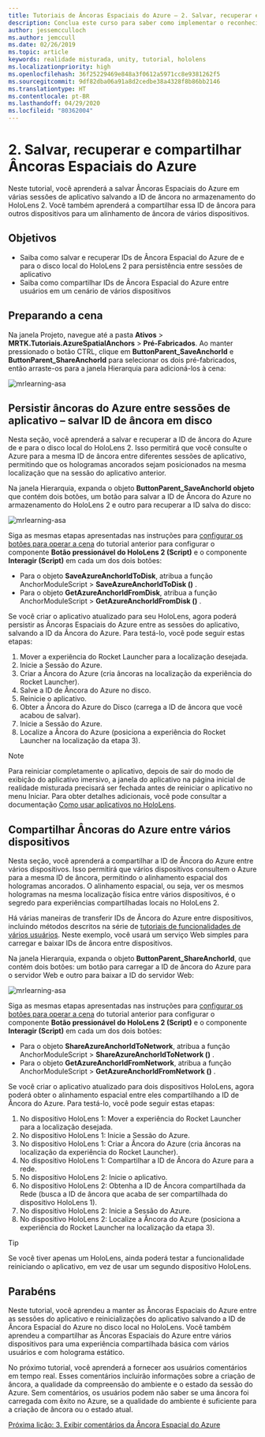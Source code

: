 ```yaml
---
title: Tutoriais de Âncoras Espaciais do Azure – 2. Salvar, recuperar e compartilhar Âncoras Espaciais do Azure
description: Conclua este curso para saber como implementar o reconhecimento facial do Azure em um aplicativo de realidade misturada.
author: jessemcculloch
ms.author: jemccull
ms.date: 02/26/2019
ms.topic: article
keywords: realidade misturada, unity, tutorial, hololens
ms.localizationpriority: high
ms.openlocfilehash: 36f25229469e848a3f0612a5971cc8e9381262f5
ms.sourcegitcommit: 9df82dba06a91a8d2cedbe38a4328f8b86bb2146
ms.translationtype: HT
ms.contentlocale: pt-BR
ms.lasthandoff: 04/29/2020
ms.locfileid: "80362004"
---
```

# <a name="2-saving-retrieving-and-sharing-azure-spatial-anchors"></a>2. Salvar, recuperar e compartilhar Âncoras Espaciais do Azure

Neste tutorial, você aprenderá a salvar Âncoras Espaciais do Azure em várias sessões de aplicativo salvando a ID de âncora no armazenamento do HoloLens 2. Você também aprenderá a compartilhar essa ID de âncora para outros dispositivos para um alinhamento de âncora de vários dispositivos.

## <a name="objectives"></a>Objetivos

* Saiba como salvar e recuperar IDs de Âncora Espacial do Azure de e para o disco local do HoloLens 2 para persistência entre sessões de aplicativo
* Saiba como compartilhar IDs de Âncora Espacial do Azure entre usuários em um cenário de vários dispositivos

## <a name="preparing-the-scene"></a>Preparando a cena

Na janela Projeto, navegue até a pasta **Ativos** > **MRTK.Tutoriais.AzureSpatialAnchors** > **Pré-Fabricados**. Ao manter pressionado o botão CTRL, clique em **ButtonParent_SaveAnchorId** e **ButtonParent_ShareAnchorId** para selecionar os dois pré-fabricados, então arraste-os para a janela Hierarquia para adicioná-los à cena:

![mrlearning-asa](images/mrlearning-asa/tutorial2-section1-step1-1.png)

## <a name="persist-azure-anchors-between-app-sessions---save-anchor-id-to-disk"></a>Persistir âncoras do Azure entre sessões de aplicativo – salvar ID de âncora em disco
<!-- TODO: Consider renaming to 'Persist Azure Anchors between app sessions' -->

Nesta seção, você aprenderá a salvar e recuperar a ID de âncora do Azure de e para o disco local do HoloLens 2. Isso permitirá que você consulte o Azure para a mesma ID de âncora entre diferentes sessões de aplicativo, permitindo que os hologramas ancorados sejam posicionados na mesma localização que na sessão do aplicativo anterior.

Na janela Hierarquia, expanda o objeto **ButtonParent_SaveAnchorId objeto** que contém dois botões, um botão para salvar a ID de Âncora do Azure no armazenamento do HoloLens 2 e outro para recuperar a ID salva do disco:

![mrlearning-asa](images/mrlearning-asa/tutorial2-section2-step1-1.png)

Siga as mesmas etapas apresentadas nas instruções para [configurar os botões para operar a cena](mrlearning-asa-ch1.md#configuring-the-buttons-to-operate-the-scene) do tutorial anterior para configurar o componente **Botão pressionável do HoloLens 2 (Script)** e o componente **Interagir (Script)** em cada um dos dois botões:

* Para o objeto **SaveAzureAnchorIdToDisk**, atribua a função AnchorModuleScript > **SaveAzureAnchorIdToDisk ()** .
* Para o objeto **GetAzureAnchorIdFromDisk**, atribua a função AnchorModuleScript > **GetAzureAnchorIdFromDisk ()** .

Se você criar o aplicativo atualizado para seu HoloLens, agora poderá persistir as Âncoras Espaciais do Azure entre as sessões do aplicativo, salvando a ID da Âncora do Azure. Para testá-lo, você pode seguir estas etapas:

1. Mover a experiência do Rocket Launcher para a localização desejada.
2. Inicie a Sessão do Azure.
3. Criar a Âncora do Azure (cria âncoras na localização da experiência do Rocket Launcher).
4. Salve a ID de Âncora do Azure no disco.
5. Reinicie o aplicativo.
6. Obter a Âncora do Azure do Disco (carrega a ID de âncora que você acabou de salvar).
7. Inicie a Sessão do Azure.
8. Localize a Âncora do Azure (posiciona a experiência do Rocket Launcher na localização da etapa 3).

> [!NOTE]
> Para reiniciar completamente o aplicativo, depois de sair do modo de exibição do aplicativo imersivo, a janela do aplicativo na página inicial de realidade misturada precisará ser fechada antes de reiniciar o aplicativo no menu Iniciar. Para obter detalhes adicionais, você pode consultar a documentação [Como usar aplicativos no HoloLens](https://docs.microsoft.com/hololens/holographic-home#using-apps-on-hololens).

## <a name="share-azure-anchors-between-multiple-devices"></a>Compartilhar Âncoras do Azure entre vários dispositivos

Nesta seção, você aprenderá a compartilhar a ID de Âncora do Azure entre vários dispositivos. Isso permitirá que vários dispositivos consultem o Azure para a mesma ID de âncora, permitindo o alinhamento espacial dos hologramas ancorados. O alinhamento espacial, ou seja, ver os mesmos hologramas na mesma localização física entre vários dispositivos, é o segredo para experiências compartilhadas locais no HoloLens 2.

Há várias maneiras de transferir IDs de Âncora do Azure entre dispositivos, incluindo métodos descritos na série de [tutoriais de funcionalidades de vários usuários](mrlearning-sharing(photon)-ch1.md). Neste exemplo, você usará um serviço Web simples para carregar e baixar IDs de âncora entre dispositivos.

Na janela Hierarquia, expanda o objeto **ButtonParent_ShareAnchorId**, que contém dois botões: um botão para carregar a ID de âncora do Azure para o servidor Web e outro para baixar a ID do servidor Web:

![mrlearning-asa](images/mrlearning-asa/tutorial2-section3-step1-1.png)

Siga as mesmas etapas apresentadas nas instruções para [configurar os botões para operar a cena](mrlearning-asa-ch1.md#configuring-the-buttons-to-operate-the-scene) do tutorial anterior para configurar o componente **Botão pressionável do HoloLens 2 (Script)** e o componente **Interagir (Script)** em cada um dos dois botões:

* Para o objeto **ShareAzureAnchorIdToNetwork**, atribua a função AnchorModuleScript > **ShareAzureAnchorIdToNetwork ()** .
* Para o objeto **GetAzureAnchorIdFromNetwork**, atribua a função AnchorModuleScript > **GetAzureAnchorIdFromNetwork ()** .

Se você criar o aplicativo atualizado para dois dispositivos HoloLens, agora poderá obter o alinhamento espacial entre eles compartilhando a ID de Âncora do Azure. Para testá-lo, você pode seguir estas etapas:

1. No dispositivo HoloLens 1: Mover a experiência do Rocket Launcher para a localização desejada.
2. No dispositivo HoloLens 1: Inicie a Sessão do Azure.
3. No dispositivo HoloLens 1: Criar a Âncora do Azure (cria âncoras na localização da experiência do Rocket Launcher).
4. No dispositivo HoloLens 1: Compartilhar a ID de Âncora do Azure para a rede.
5. No dispositivo HoloLens 2: Inicie o aplicativo.
6. No dispositivo HoloLens 2: Obtenha a ID de Âncora compartilhada da Rede (busca a ID de âncora que acaba de ser compartilhada do dispositivo HoloLens 1).
7. No dispositivo HoloLens 2: Inicie a Sessão do Azure.
8. No dispositivo HoloLens 2: Localize a Âncora do Azure (posiciona a experiência do Rocket Launcher na localização da etapa 3).

> [!TIP]
> Se você tiver apenas um HoloLens, ainda poderá testar a funcionalidade reiniciando o aplicativo, em vez de usar um segundo dispositivo HoloLens.

## <a name="congratulations"></a>Parabéns

Neste tutorial, você aprendeu a manter as Âncoras Espaciais do Azure entre as sessões do aplicativo e reinicializações do aplicativo salvando a ID de Âncora Espacial do Azure no disco local no HoloLens. Você também aprendeu a compartilhar as Âncoras Espaciais do Azure entre vários dispositivos para uma experiência compartilhada básica com vários usuários e com holograma estático.

No próximo tutorial, você aprenderá a fornecer aos usuários comentários em tempo real. Esses comentários incluirão informações sobre a criação de âncora, a qualidade da compreensão do ambiente e o estado da sessão do Azure. Sem comentários, os usuários podem não saber se uma âncora foi carregada com êxito no Azure, se a qualidade do ambiente é suficiente para a criação de âncora ou o estado atual.

[Próxima lição: 3. Exibir comentários da Âncora Espacial do Azure](mrlearning-asa-ch3.md)
